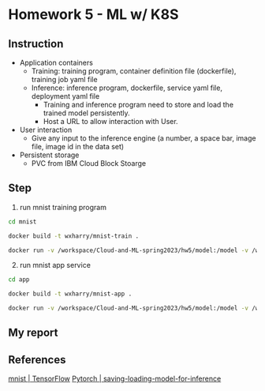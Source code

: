 # Homework 5 - ML w/ K8S

## Instruction
* Application containers
  * Training: training program, container definition file (dockerfile), training job yaml file
  * Inference: inference program, dockerfile, service yaml file, deployment yaml file
    * Training and inference program need to store and load the trained model
    persistently.
    * Host a URL to allow interaction with User.
* User interaction
  * Give any input to the inference engine (a number, a space bar, image file, image id in
the data set)
* Persistent storage
  * PVC from IBM Cloud Block Stoarge

## Step
1. run mnist training program

``` bash
cd mnist

docker build -t wxharry/mnist-train .

docker run -v /workspace/Cloud-and-ML-spring2023/hw5/model:/model -v /workspace/Cloud-and-ML-spring2023/hw5/mnist:/app wxharry/mnist-train python main.py --epochs=2 --save-model
```

2. run mnist app service

``` bash
cd app

docker build -t wxharry/mnist-app .

docker run -v /workspace/Cloud-and-ML-spring2023/hw5/model:/model -v /workspace/Cloud-and-ML-spring2023/hw5/app:/app -p 8080:5000 wxharry/mnist-app
```


## My report

## References
[mnist | TensorFlow](https://www.tensorflow.org/datasets/catalog/mnist)
[Pytorch | saving-loading-model-for-inference](https://pytorch.org/tutorials/beginner/saving_loading_models.html#saving-loading-model-for-inference)